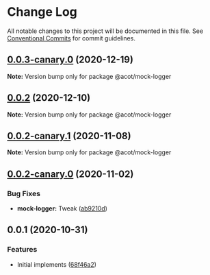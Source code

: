 # Change Log

All notable changes to this project will be documented in this file.
See [Conventional Commits](https://conventionalcommits.org) for commit guidelines.

## [0.0.3-canary.0](https://github.com/acot-a11y/acot/compare/@acot/mock-logger@0.0.2...@acot/mock-logger@0.0.3-canary.0) (2020-12-19)

**Note:** Version bump only for package @acot/mock-logger

## [0.0.2](https://github.com/acot-a11y/acot/compare/@acot/mock-logger@0.0.2-canary.1...@acot/mock-logger@0.0.2) (2020-12-10)

**Note:** Version bump only for package @acot/mock-logger

## [0.0.2-canary.1](https://github.com/acot-a11y/acot/compare/@acot/mock-logger@0.0.2-canary.0...@acot/mock-logger@0.0.2-canary.1) (2020-11-08)

**Note:** Version bump only for package @acot/mock-logger

## [0.0.2-canary.0](https://github.com/acot-a11y/acot/compare/@acot/mock-logger@0.0.1...@acot/mock-logger@0.0.2-canary.0) (2020-11-02)

### Bug Fixes

- **mock-logger:** Tweak ([ab9210d](https://github.com/acot-a11y/acot/commit/ab9210dc1c645e78a9fcee5dc84a225289d1ce5c))

## 0.0.1 (2020-10-31)

### Features

- Initial implements ([68f46a2](https://github.com/acot-a11y/acot/commit/68f46a250de7793795678ece40d23d927ddd075c))
